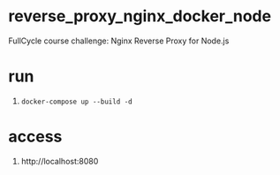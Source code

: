 # reverse_proxy_nginx_docker_node
FullCycle course challenge: Nginx Reverse Proxy for Node.js

# run
1. `docker-compose up --build -d`

# access
1. http://localhost:8080
